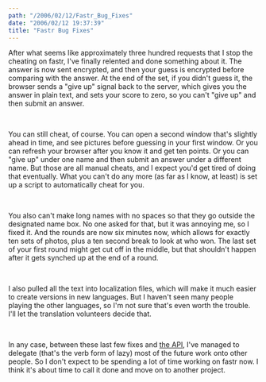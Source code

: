 ```yaml
---
path: "/2006/02/12/Fastr_Bug_Fixes" 
date: "2006/02/12 19:37:39" 
title: "Fastr Bug Fixes" 
---
```

<p>After what seems like approximately three hundred requests that I stop the cheating on fastr, I've finally relented and done something about it. The answer is now sent encrypted, and then your guess is encrypted before comparing with the answer. At the end of the set, if you didn't guess it, the browser sends a "give up" signal back to the server, which gives you the answer in plain text, and sets your score to zero, so you can't "give up" and then submit an answer.</p><br><p>You can still cheat, of course. You can open a second window that's slightly ahead in time, and see pictures before guessing in your first window. Or you can refresh your browser after you know it and get ten points. Or you can "give up" under one name and then submit an answer under a different name. But those are all manual cheats, and I expect you'd get tired of doing that eventually. What you can't do any more (as far as I know, at least) is set up a script to automatically cheat for you.</p><br><p>You also can't make long names with no spaces so that they go outside the designated name box. No one asked for that, but it was annoying me, so I fixed it. And the rounds are now six minutes now, which allows for exactly ten sets of photos, plus a ten second break to look at who won. The last set of your first round might get cut off in the middle, but that shouldn't happen after it gets synched up at the end of a round.</p><br><p>I also pulled all the text into localization files, which will make it much easier to create versions in new languages. But I haven't seen many people playing the other languages, so I'm not sure that's even worth the trouble. I'll let the translation volunteers decide that.</p><br><p>In any case, between these last few fixes and <a href="http://typewriting.org/2006/02/08/Fastr_API/">the API</a>, I've managed to delegate (that's the verb form of lazy) most of the future work onto other people. So I don't expect to be spending a lot of time working on fastr now. I think it's about time to call it done and move on to another project.</p>